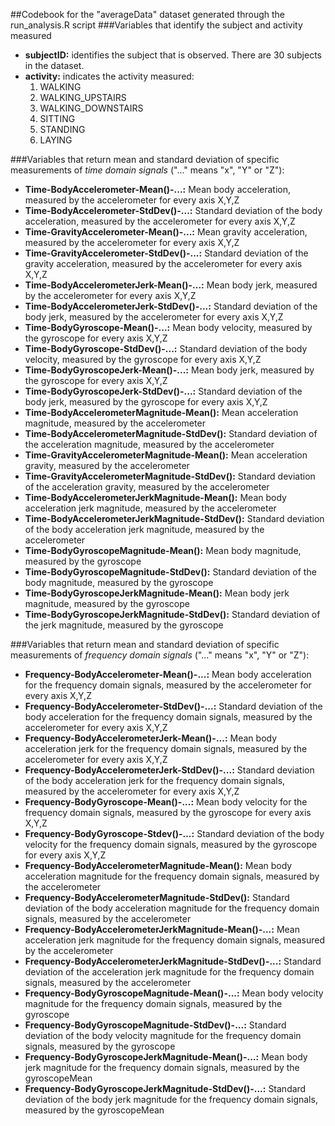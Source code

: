 ##Codebook for the "averageData" dataset generated through the run_analysis.R script
###Variables that identify the subject and activity measured
- **subjectID:** identifies the subject that is observed. There are 30 subjects in the dataset.
- **activity:** indicates the activity measured:
    1. WALKING
    2. WALKING_UPSTAIRS
    3. WALKING_DOWNSTAIRS
    4. SITTING
    5. STANDING
    6. LAYING

###Variables that return mean and standard deviation of specific measurements of *time domain signals* ("..." means "x", "Y" or "Z"):
- **Time-BodyAccelerometer-Mean()-...:** Mean body acceleration, measured by the accelerometer for every axis X,Y,Z
- **Time-BodyAccelerometer-StdDev()-...:** Standard deviation of the body acceleration, measured by the accelerometer for every axis X,Y,Z
- **Time-GravityAccelerometer-Mean()-...:** Mean gravity acceleration, measured by the accelerometer for every axis X,Y,Z
- **Time-GravityAccelerometer-StdDev()-...:** Standard deviation of the gravity acceleration, measured by the accelerometer for every axis X,Y,Z
- **Time-BodyAccelerometerJerk-Mean()-...:** Mean body jerk, measured by the accelerometer for every axis X,Y,Z
- **Time-BodyAccelerometerJerk-StdDev()-...:** Standard deviation of the body jerk, measured by the accelerometer for every axis X,Y,Z
- **Time-BodyGyroscope-Mean()-...:** Mean body velocity, measured by the gyroscope for every axis X,Y,Z
- **Time-BodyGyroscope-StdDev()-...:** Standard deviation of the body velocity, measured by the gyroscope for every axis X,Y,Z
- **Time-BodyGyroscopeJerk-Mean()-...:** Mean body jerk, measured by the gyroscope for every axis X,Y,Z
- **Time-BodyGyroscopeJerk-StdDev()-...:** Standard deviation of the body jerk, measured by the gyroscope for every axis X,Y,Z
- **Time-BodyAccelerometerMagnitude-Mean():**  Mean acceleration magnitude, measured by the accelerometer
- **Time-BodyAccelerometerMagnitude-StdDev():**  Standard deviation of the acceleration magnitude, measured by the accelerometer
- **Time-GravityAccelerometerMagnitude-Mean():**  Mean acceleration gravity, measured by the accelerometer
- **Time-GravityAccelerometerMagnitude-StdDev():**  Standard deviation of the acceleration gravity, measured by the accelerometer
- **Time-BodyAccelerometerJerkMagnitude-Mean():**  Mean body acceleration jerk magnitude, measured by the accelerometer
- **Time-BodyAccelerometerJerkMagnitude-StdDev():**  Standard deviation of the body acceleration jerk magnitude, measured by the accelerometer
- **Time-BodyGyroscopeMagnitude-Mean():**  Mean body magnitude, measured by the gyroscope
- **Time-BodyGyroscopeMagnitude-StdDev():**  Standard deviation of the body magnitude, measured by the gyroscope
- **Time-BodyGyroscopeJerkMagnitude-Mean():**  Mean body jerk magnitude, measured by the gyroscope
- **Time-BodyGyroscopeJerkMagnitude-StdDev():**  Standard deviation of the jerk magnitude, measured by the gyroscope

###Variables that return mean and standard deviation of specific measurements of *frequency domain signals* ("..." means "x", "Y" or "Z"):
- **Frequency-BodyAccelerometer-Mean()-...:** Mean body acceleration for the frequency domain signals, measured by the accelerometer for every axis X,Y,Z
- **Frequency-BodyAccelerometer-StdDev()-...:** Standard deviation of the body acceleration for the frequency domain signals, measured by the accelerometer for every axis X,Y,Z
- **Frequency-BodyAccelerometerJerk-Mean()-...:** Mean body acceleration jerk for the frequency domain signals, measured by the accelerometer for every axis X,Y,Z
- **Frequency-BodyAccelerometerJerk-StdDev()-...:** Standard deviation of the body acceleration jerk for the frequency domain signals, measured by the accelerometer for every axis X,Y,Z
- **Frequency-BodyGyroscope-Mean()-...:** Mean body velocity for the frequency domain signals, measured by the gyroscope for every axis X,Y,Z
- **Frequency-BodyGyroscope-Stdev()-...:** Standard deviation of the body velocity for the frequency domain signals, measured by the gyroscope for every axis X,Y,Z
- **Frequency-BodyAccelerometerMagnitude-Mean():**  Mean body acceleration magnitude for the frequency domain signals, measured by the accelerometer
- **Frequency-BodyAccelerometerMagnitude-StdDev():**  Standard deviation of the body acceleration magnitude for the frequency domain signals, measured by the accelerometer
- **Frequency-BodyAccelerometerJerkMagnitude-Mean()-...:** Mean acceleration jerk magnitude for the frequency domain signals, measured by the accelerometer
- **Frequency-BodyAccelerometerJerkMagnitude-StdDev()-...:** Standard deviation of the acceleration jerk magnitude for the frequency domain signals, measured by the accelerometer
- **Frequency-BodyGyroscopeMagnitude-Mean()-...:** Mean body velocity magnitude for the frequency domain signals, measured by the gyroscope
- **Frequency-BodyGyroscopeMagnitude-StdDev()-...:** Standard deviation of the body velocity magnitude for the frequency domain signals, measured by the gyroscope
- **Frequency-BodyGyroscopeJerkMagnitude-Mean()-...:** Mean body jerk magnitude for the frequency domain signals, measured by the gyroscopeMean
- **Frequency-BodyGyroscopeJerkMagnitude-StdDev()-...:** Standard deviation of the body jerk magnitude for the frequency domain signals, measured by the gyroscopeMean
